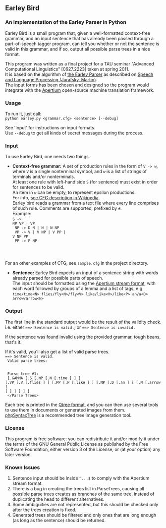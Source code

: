 ## Earley Bird

### An implementation of the Earley Parser in Python

Earley Bird is a small program that, given a well-formatted context-free grammar, and an input sentence that has already been passed through a part-of-speech tagger program, can tell you whether or not the sentence is valid in this grammar, and if so, output all possible parse trees in a nice format.

This program was written as a final project for a TAU seminar "Advanced Computational Linguistics" [0627.2223] taken at spring 2011.<br/>
It is based on the algorithm of [the Earley Parser](http://github.github.com/github-flavored-markdown/preview.html) as described on [Speech and Language Processing (Jurafsky, Martin)](http://www.cs.colorado.edu/~martin/slp2.html).<br/>
The input forms has been chosen and designed so the program would integrate with the [Apertium](http://apertium.org/) open-source machine translation framework.

### Usage

To run it, just call:<br/>
```python earley.py <grammar.cfg> <sentence> [--debug]```

See 'Input' for instructions on input formats.<br/>
Use ``--debug`` to get all kinds of secret messages during the process.

### Input

To use Earley Bird, one needs two things.

* __Context-free grammar:__  A set of production rules in the form of ``V -> w``, where ``V`` is a single nonterminal symbol, and ``w`` is a list of strings of terminals and/or nonterminals.<br/>
At least one rule with left-hand side ``S`` (for sentence) must exist in order for sentences to be valid.<br/>
An item in ``w`` can be empty, to represent epsilon productions.<br/>
For info, [see CFG description in Wikipedia](http://en.wikipedia.org/wiki/Context-free_grammar).<br/>
Earley bird reads a grammar from a text file where every line comprises of such rule. Comments are supported, prefixed by ``#``.<br/>
Example:<br/>
<code>S -> NP VP | VP<br/>
NP -> D N | N | N NP<br/>
VP -> V | V NP | V PP | V NP PP<br/>
PP -> P NP
</code>

For an other examples of CFG, see ``sample.cfg`` in the project directory.

* __Sentence:__ Earley Bird expects an input of a sentence string with words already parsed for possible parts of speech.<br/>
The input should be formatted using the [Apertium stream format](http://wiki.apertium.org/wiki/Apertium_stream_format), with each word followed by groups of a lemma and a list of tags, e.g.<br/>
```time/time<N> flies/fly<N>/fly<V> like/like<V>/like<P> an/a<D> arrow/arrow<N>```

### Output

The first line in the standard output would be the result of the validity check. i.e. either ```==> Sentence is valid.```, or ```==> Sentence is invalid.```

If the sentence was found invalid using the provided grammar, tough beans, that's it.

If it's valid, you'll also get a list of valid parse trees.<br/>
<code>==> Sentence is valid.<br/>
Valid parse trees:<br/>
<Parse Trees><br/>
Parse tree #1:<br/>
[.GAMMA [.S [.NP [.N [.time ] ] ] [.VP [.V [.flies ] ] [.PP [.P [.like ] ] [.NP [.D [.an ] ] [.N [.arrow ] ] ] ] ] ] ]<br/>
</Parse Trees></code>

Each tree is printed in the [Qtree format](http://www.ling.upenn.edu/advice/latex/qtree/), and you can then use several tools to use them in documents or generated images from them.<br/>
[phpSyntaxTree](http://www.ironcreek.net/phpsyntaxtree/) is a recommended tree image generation tool.

### License

This program is free software: you can redistribute it and/or modify it under the terms of the GNU General Public License as published by the Free Software Foundation, either version 3 of the License, or (at your option) any later version.

### Known Issues

1. Sentence input should be inside ``^...$`` to comply with the Apertium stream format.
1. There is a bug in creating the trees list in ParseTrees, causing all possible parse trees creates as branches of the same tree, instead of duplicating the head to different alternatives.
1. Some ambiguities are not represented, but this should be checked only after the trees creation is fixed.
1. Generated trees should be filtered and only ones that are long enough (as long as the sentence) should be returned.